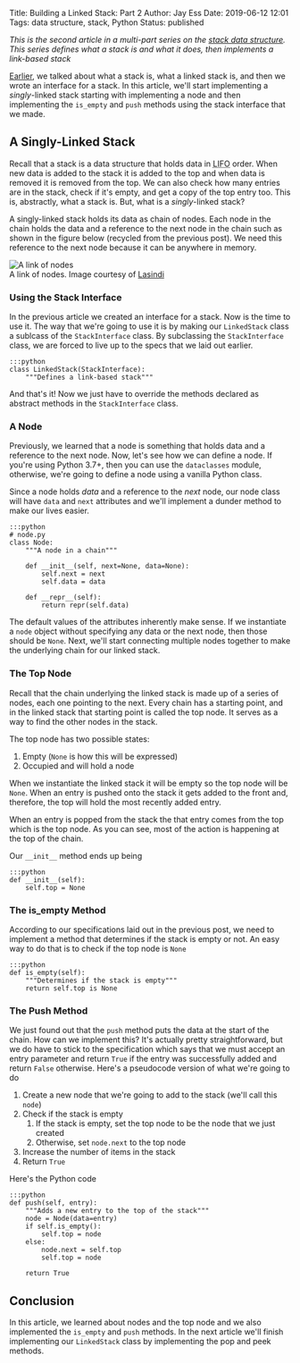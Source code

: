 Title: Building a Linked Stack: Part 2
Author: Jay Ess
Date: 2019-06-12 12:01
Tags: data structure, stack, Python
Status: published


*This is the second article in a multi-part series on the
[stack data structure](https://en.wikipedia.org/wiki/Stack_(abstract_data_type)).
This series defines what a stack is and what it does, then implements a
link-based stack*

[Earlier]({filename}/articles/building_a_linked_stack_part_3.md), we talked
about what a stack is, what a linked stack is, and then we wrote an interface
for a stack. In this article, we'll start implementing a *singly*-linked stack
starting with implementing a node and then implementing the `is_empty` and `push`
methods using the stack interface that we made.

## A Singly-Linked Stack

Recall that a stack is a data structure that holds data in
<abbr title="Last In First Out">LIFO</abbr> order. When new data is added to
the stack it is added to the top and when data is removed it is removed from
the top. We can also check how many entries are in the stack, check if it's
empty, and get a copy of the top entry too. This is, abstractly, what a stack
is. But, what is a *singly*-linked stack?

A singly-linked stack holds its data as chain of nodes. Each node in the chain
holds the data and a reference to the next node in the chain such as shown in
the figure below (recycled from the previous post). We need this reference to
the next node because it can be anywhere in memory.

<div class="row">
    <div class="col-sm-12">
        <div class="thumbnail">
            <img src="{static}/img/singly-linked-list.svg"
                 class="img-responsive align-center"
                 alt="A link of nodes"
                 title="A link of nodes">
            <div class="caption text-center">
                A link of nodes. Image courtesy of
                <a href="https://commons.wikimedia.org/wiki/File:Singly-linked-list.svg">Lasindi</a>
            </div>
        </div>
    </div>
</div>

### Using the Stack Interface

In the previous article we created an interface for a stack. Now is the time to
use it. The way that we're going to use it is by making our `LinkedStack` class
a sublcass of the `StackInterface` class. By subclassing the `StackInterface`
class, we are forced to live up to the specs that we laid out earlier.

    :::python
    class LinkedStack(StackInterface):
        """Defines a link-based stack"""

And that's it! Now we just have to override the methods declared as abstract
methods in the `StackInterface` class.

### A Node

Previously, we learned that a node is something that holds data and a reference
to the next node. Now, let's see how we can define a node. If you're using
Python 3.7+, then you can use the `dataclasses` module, otherwise, we're going
to define a node using a vanilla Python class.

Since a node holds *data* and a reference to the *next* node, our node class
will have `data` and `next` attributes and we'll implement a dunder method to
make our lives easier.

    :::python
    # node.py
    class Node:
        """A node in a chain"""

        def __init__(self, next=None, data=None):
            self.next = next
            self.data = data

        def __repr__(self):
            return repr(self.data)

The default values of the attributes inherently make sense. If we instantiate a
`node` object without specifying any data or the next node, then those should
be `None`. Next, we'll start connecting multiple nodes together to make the
underlying chain for our linked stack.

### The Top Node

Recall that the chain underlying the linked stack is made up of a series of
nodes, each one pointing to the next. Every chain has a starting point, and in
the linked stack that starting point is called the top node. It serves as a
way to find the other nodes in the stack.

The top node has two possible states:

1. Empty (`None` is how this will be expressed)
2. Occupied and will hold a node

When we instantiate the linked stack it will be empty so the top node will be
`None`. When an entry is pushed onto the stack it gets added to the front and,
therefore, the top will hold the most recently added entry.

When an entry is popped from the stack the that entry comes from the top which
is the top node. As you can see, most of the action is happening at the top of
the chain.

Our `__init__` method ends up being

    :::python
    def __init__(self):
        self.top = None

### The is_empty Method

According to our specifications laid out in the previous post, we need to
implement a method that determines if the stack is empty or not. An easy way to
do that is to check if the top node is `None`

    :::python
    def is_empty(self):
        """Determines if the stack is empty"""
        return self.top is None

### The Push Method

We just found out that the `push` method puts the data at the start of the
chain. How can we implement this? It's actually pretty straightforward, but we
do have to stick to the specification which says that we must accept an entry
parameter and return `True` if the entry was successfully added and return
`False` otherwise. Here's a pseudocode version of what we're going to do

1. Create a new node that we're going to add to the stack (we'll call this
`node`)
2. Check if the stack is empty
    1. If the stack is empty, set the top node to be the node that we just
    created
    2. Otherwise, set `node.next` to the top node
3. Increase the number of items in the stack
4. Return `True`

Here's the Python code

    :::python
    def push(self, entry):
        """Adds a new entry to the top of the stack"""
        node = Node(data=entry)
        if self.is_empty():
            self.top = node
        else:
            node.next = self.top
            self.top = node

        return True

## Conclusion

In this article, we learned about nodes and the top node and we also
implemented the `is_empty` and `push` methods. In the next article we'll finish
implementing our `LinkedStack` class by implementing the pop and peek methods.
